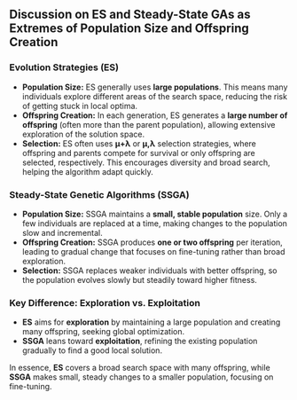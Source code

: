 ## Discussion on ES and Steady-State GAs as Extremes of Population Size and Offspring Creation

### Evolution Strategies (ES)
- **Population Size:** ES generally uses **large populations**. This means many individuals explore different areas of the search space, reducing the risk of getting stuck in local optima.
- **Offspring Creation:** In each generation, ES generates a **large number of offspring** (often more than the parent population), allowing extensive exploration of the solution space.
- **Selection:** ES often uses **μ+λ** or **μ,λ** selection strategies, where offspring and parents compete for survival or only offspring are selected, respectively. This encourages diversity and broad search, helping the algorithm adapt quickly.

### Steady-State Genetic Algorithms (SSGA)
- **Population Size:** SSGA maintains a **small, stable population** size. Only a few individuals are replaced at a time, making changes to the population slow and incremental.
- **Offspring Creation:** SSGA produces **one or two offspring** per iteration, leading to gradual change that focuses on fine-tuning rather than broad exploration.
- **Selection:** SSGA replaces weaker individuals with better offspring, so the population evolves slowly but steadily toward higher fitness.

### Key Difference: Exploration vs. Exploitation
- **ES** aims for **exploration** by maintaining a large population and creating many offspring, seeking global optimization.
- **SSGA** leans toward **exploitation**, refining the existing population gradually to find a good local solution.

In essence, **ES** covers a broad search space with many offspring, while **SSGA** makes small, steady changes to a smaller population, focusing on fine-tuning.